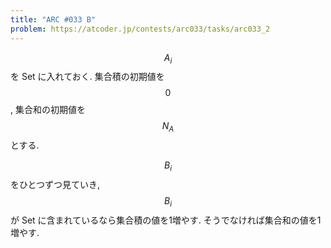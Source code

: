 ```yaml
---
title: "ARC #033 B"
problem: https://atcoder.jp/contests/arc033/tasks/arc033_2
---
```

$$ A_i $$ を Set に入れておく. 集合積の初期値を $$ 0 $$, 集合和の初期値を $$ N_A $$ とする.

$$ B_i $$ をひとつずつ見ていき, $$ B_i $$ が Set に含まれているなら集合積の値を1増やす. そうでなければ集合和の値を1増やす.
